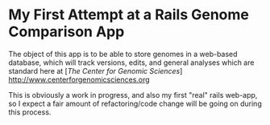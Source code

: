 # My First Attempt at a Rails Genome Comparison App

The object of this app is to be able to store genomes in a web-based database, which will track versions, edits, and general analyses which are standard here at [*The Center for Genomic Sciences*] http://www.centerforgenomicsciences.org

This is obviously a work in progress, and also my first "real" rails web-app, so I expect a fair amount of refactoring/code change will be going on during this process.  